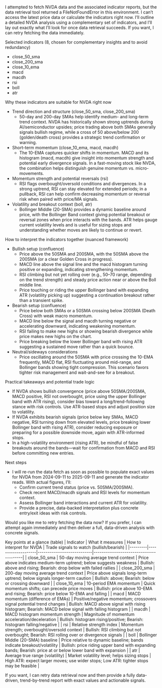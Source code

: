 I attempted to fetch NVDA data and the associated indicator reports, but the data retrieval tool returned a FileNotFoundError in this environment. I can’t access the latest price data or calculate the indicators right now. I’ll outline a detailed NVDA analysis using a complementary set of indicators, and I’ll lay out exactly what I’ll look for once data retrieval succeeds. If you want, I can retry fetching the data immediately.

Selected indicators (8, chosen for complementary insights and to avoid redundancy)
- close_50_sma
- close_200_sma
- close_10_ema
- macd
- macdh
- rsi
- boll
- atr

Why these indicators are suitable for NVDA right now
- Trend direction and structure (close_50_sma, close_200_sma)
  - 50-day and 200-day SMAs help identify medium- and long-term trend context. NVDA has historically shown strong uptrends during AI/semiconductor upsides; price trading above both SMAs generally signals bullish regime, while a cross of 50 above/below 200 (golden/death cross) provides a strategic trend confirmation or warning.
- Short-term momentum (close_10_ema, macd, macdh)
  - The 10-EMA captures quicker shifts in momentum. MACD and its histogram (macd, macdh) give insight into momentum strength and potential early divergence signals. In a fast-moving stock like NVDA, the combination helps distinguish genuine momentum vs. micro-movements.
- Momentum strength and potential reversals (rsi)
  - RSI flags overbought/oversold conditions and divergences. In a strong uptrend, RSI can stay elevated for extended periods; in a pullback, RSI can help confirm decreasing momentum or reversal risk when paired with price/MA signals.
- Volatility and breakout context (boll, atr)
  - Bollinger Middle (20-SMA) provides a dynamic baseline around price, with the Bollinger Band context giving potential breakout or reversal zones when price interacts with the bands. ATR helps gauge current volatility levels and is useful for sizing stops and understanding whether moves are likely to continue or revert.

How to interpret the indicators together (nuanced framework)
- Bullish setup (confluence)
  - Price above the 50SMA and 200SMA, with the 50SMA above the 200SMA (or a clear Golden Cross in progress).
  - MACD line above the signal line and the macd histogram turning positive or expanding, indicating strengthening momentum.
  - RSI climbing but not yet rolling over (e.g., 50–70 range, depending on the trend strength) and steady price action near or above the Boll middle line.
  - Price touching or riding the upper Bollinger band with expanding ATR (volatility picking up) suggesting a continuation breakout rather than a transient spike.
- Bearish setup (confluence)
  - Price below both SMAs or a 50SMA crossing below 200SMA (Death Cross) with weak macro momentum.
  - MACD line below the signal and macdh turning negative or accelerating downward, indicating weakening momentum.
  - RSI failing to make new highs or showing bearish divergence while price makes new highs on the chart.
  - Price breaking below the lower Bollinger band with rising ATR suggesting a sustained move rather than a quick bounce.
- Neutral/sideways considerations
  - Price oscillating around the 50SMA with price crossing the 10-EMA frequently, MACD flat, RSI fluctuating around mid-range, and Bollinger bands showing tight compression. This scenario favors tighter risk management and wait-and-see for a breakout.

Practical takeaways and potential trade logic
- If NVDA shows bullish convergence (price above 50SMA/200SMA, MACD positive, RSI not overbought, price using the upper Bollinger band with ATR rising), consider bias toward a long/trend-following stance with risk controls. Use ATR-based stops and adjust position size to volatility.
- If NVDA exhibits bearish signals (price below key SMAs, MACD negative, RSI turning down from elevated levels, price breaking lower Bollinger band with rising ATR), consider reducing exposure or preparing for a possible downside move, again with ATR-informed stops.
- In a high-volatility environment (rising ATR), be mindful of false breakouts around the bands—wait for confirmation from MACD and RSI before committing new entries.

Next steps
- I will re-run the data fetch as soon as possible to populate exact values for NVDA from 2024-09-11 to 2025-09-11 and generate the indicator reads. With actual figures, I’ll:
  - Confirm current trend status (price vs. 50SMA/200SMA).
  - Check recent MACD/macdh signals and RSI levels for momentum context.
  - Assess Bollinger band interactions and current ATR for volatility.
  - Provide a precise, data-backed interpretation plus concrete entry/exit ideas with risk controls.

Would you like me to retry fetching the data now? If you prefer, I can attempt again immediately and then deliver a full, data-driven analysis with concrete signals.

Key points at a glance (table)
| Indicator | What it measures | How to interpret for NVDA | Trade signals to watch (bullish/bearish) |
|---------|--------------------|----------------------------|-----------------------------------------|
| close_50_sma | 50-day moving average trend context | Price above indicates medium-term uptrend; below suggests weakness | Bullish: above and rising; Bearish: drop below with failed rallies |
| close_200_sma | 200-day moving average trend context | Price above signals long-term uptrend; below signals longer-term caution | Bullish: above; Bearish: below or crossing downward |
| close_10_ema | 10-period EMA momentum | Quick momentum shifts; can precede price moves | Bullish: price above 10-EMA and rising; Bearish: price below 10-EMA and falling |
| macd | MACD momentum (difference of EMAs) | Positive/negative momentum; crossovers signal potential trend changes | Bullish: MACD above signal with rising histogram; Bearish: MACD below signal with falling histogram |
| macdh | MACD histogram momentum strength | Magnitude of momentum acceleration/deceleration | Bullish: histogram rising/positive; Bearish: histogram falling/negative |
| rsi | Relative strength index | Momentum strength; overbought/oversold context | Bullish: RSI climbing but not overbought; Bearish: RSI rolling over or divergence signals |
| boll | Bollinger Middle (20-SMA) baseline | Price relative to dynamic baseline; bands indicate breakout/volatility | Bullish: price riding upper band with expanding bands; Bearish: price at or below lower band with expansion |
| atr | Average true range (volatility) | Market volatility level; helps sizing stops | High ATR: expect larger moves; use wider stops; Low ATR: tighter stops may be feasible |

If you want, I can retry data retrieval now and then provide a fully data-driven, trend-by-trend report with exact values and actionable signals.